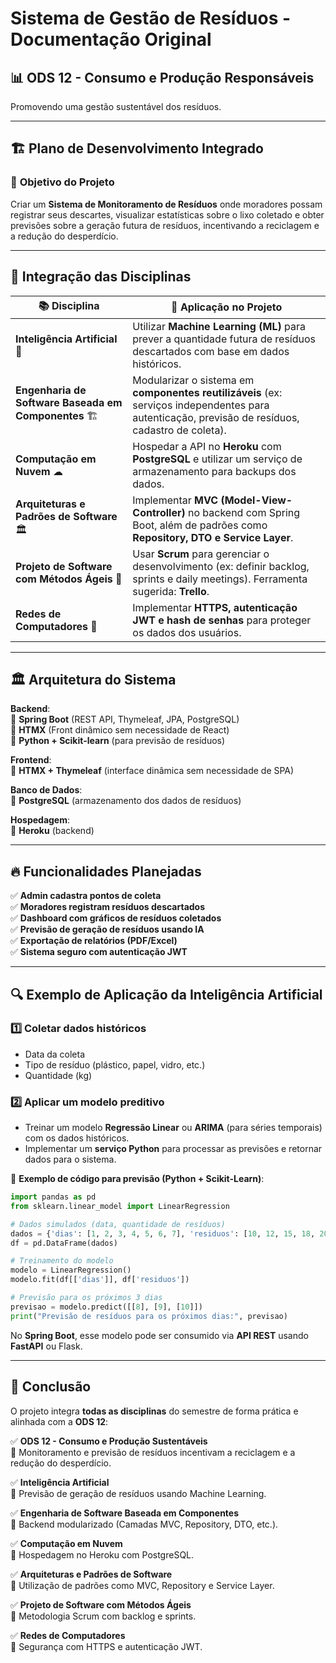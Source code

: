 # Sistema de Gestão de Resíduos - Documentação Original

## 📊 **ODS 12 - Consumo e Produção Responsáveis**
Promovendo uma gestão sustentável dos resíduos.

---

## 🏗 **Plano de Desenvolvimento Integrado**
### 🎯 **Objetivo do Projeto**
Criar um **Sistema de Monitoramento de Resíduos** onde moradores possam registrar seus descartes, visualizar estatísticas sobre o lixo coletado e obter previsões sobre a geração futura de resíduos, incentivando a reciclagem e a redução do desperdício.

---

## 🔗 **Integração das Disciplinas**

| 📚 Disciplina | 📌 Aplicação no Projeto |
|--------------|------------------------|
| **Inteligência Artificial** 🤖 | Utilizar **Machine Learning (ML)** para prever a quantidade futura de resíduos descartados com base em dados históricos. |
| **Engenharia de Software Baseada em Componentes** 🏗 | Modularizar o sistema em **componentes reutilizáveis** (ex: serviços independentes para autenticação, previsão de resíduos, cadastro de coleta). |
| **Computação em Nuvem** ☁ | Hospedar a API no **Heroku** com **PostgreSQL** e utilizar um serviço de armazenamento para backups dos dados. |
| **Arquiteturas e Padrões de Software** 🏛 | Implementar **MVC (Model-View-Controller)** no backend com Spring Boot, além de padrões como **Repository, DTO e Service Layer**. |
| **Projeto de Software com Métodos Ágeis** 🚀 | Usar **Scrum** para gerenciar o desenvolvimento (ex: definir backlog, sprints e daily meetings). Ferramenta sugerida: **Trello**. |
| **Redes de Computadores** 🔐 | Implementar **HTTPS, autenticação JWT e hash de senhas** para proteger os dados dos usuários. |

---

## 🏛 **Arquitetura do Sistema**
**Backend**:  
📌 **Spring Boot** (REST API, Thymeleaf, JPA, PostgreSQL)  
📌 **HTMX** (Front dinâmico sem necessidade de React)  
📌 **Python + Scikit-learn** (para previsão de resíduos)

**Frontend**:  
📌 **HTMX + Thymeleaf** (interface dinâmica sem necessidade de SPA)

**Banco de Dados**:  
📌 **PostgreSQL** (armazenamento dos dados de resíduos)

**Hospedagem**:  
📌 **Heroku** (backend)  

---

## 🔥 **Funcionalidades Planejadas**
✅ **Admin cadastra pontos de coleta**  
✅ **Moradores registram resíduos descartados**  
✅ **Dashboard com gráficos de resíduos coletados**  
✅ **Previsão de geração de resíduos usando IA**  
✅ **Exportação de relatórios (PDF/Excel)**  
✅ **Sistema seguro com autenticação JWT**

---

## 🔍 **Exemplo de Aplicação da Inteligência Artificial**
### **1️⃣ Coletar dados históricos**
- Data da coleta
- Tipo de resíduo (plástico, papel, vidro, etc.)
- Quantidade (kg)

### **2️⃣ Aplicar um modelo preditivo**
- Treinar um modelo **Regressão Linear** ou **ARIMA** (para séries temporais) com os dados históricos.
- Implementar um **serviço Python** para processar as previsões e retornar dados para o sistema.

📌 **Exemplo de código para previsão (Python + Scikit-Learn)**:
```python
import pandas as pd
from sklearn.linear_model import LinearRegression

# Dados simulados (data, quantidade de resíduos)
dados = {'dias': [1, 2, 3, 4, 5, 6, 7], 'residuos': [10, 12, 15, 18, 20, 25, 30]}
df = pd.DataFrame(dados)

# Treinamento do modelo
modelo = LinearRegression()
modelo.fit(df[['dias']], df['residuos'])

# Previsão para os próximos 3 dias
previsao = modelo.predict([[8], [9], [10]])
print("Previsão de resíduos para os próximos dias:", previsao)
```

No **Spring Boot**, esse modelo pode ser consumido via **API REST** usando **FastAPI** ou Flask.

---

## 🚀 **Conclusão**
O projeto integra **todas as disciplinas** do semestre de forma prática e alinhada com a **ODS 12**:

✅ **ODS 12 - Consumo e Produção Sustentáveis**  
📌 Monitoramento e previsão de resíduos incentivam a reciclagem e a redução do desperdício.

✅ **Inteligência Artificial**  
📌 Previsão de geração de resíduos usando Machine Learning.

✅ **Engenharia de Software Baseada em Componentes**  
📌 Backend modularizado (Camadas MVC, Repository, DTO, etc.).

✅ **Computação em Nuvem**  
📌 Hospedagem no Heroku com PostgreSQL.

✅ **Arquiteturas e Padrões de Software**  
📌 Utilização de padrões como MVC, Repository e Service Layer.

✅ **Projeto de Software com Métodos Ágeis**  
📌 Metodologia Scrum com backlog e sprints.

✅ **Redes de Computadores**  
📌 Segurança com HTTPS e autenticação JWT. 